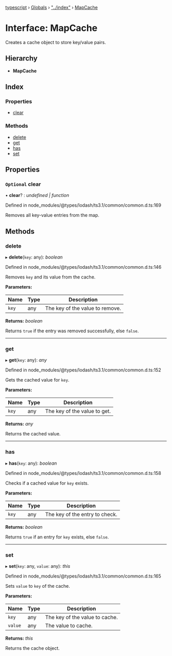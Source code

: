 [typescript](../README.md) › [Globals](../globals.md) › ["../index"](../modules/____index_.md) › [MapCache](____index_.mapcache.md)

# Interface: MapCache

Creates a cache object to store key/value pairs.

## Hierarchy

* **MapCache**

## Index

### Properties

* [clear](____index_.mapcache.md#optional-clear)

### Methods

* [delete](____index_.mapcache.md#delete)
* [get](____index_.mapcache.md#get)
* [has](____index_.mapcache.md#has)
* [set](____index_.mapcache.md#set)

## Properties

### `Optional` clear

• **clear**? : *undefined | function*

Defined in node_modules/@types/lodash/ts3.1/common/common.d.ts:169

Removes all key-value entries from the map.

## Methods

###  delete

▸ **delete**(`key`: any): *boolean*

Defined in node_modules/@types/lodash/ts3.1/common/common.d.ts:146

Removes `key` and its value from the cache.

**Parameters:**

Name | Type | Description |
------ | ------ | ------ |
`key` | any | The key of the value to remove. |

**Returns:** *boolean*

Returns `true` if the entry was removed successfully, else `false`.

___

###  get

▸ **get**(`key`: any): *any*

Defined in node_modules/@types/lodash/ts3.1/common/common.d.ts:152

Gets the cached value for `key`.

**Parameters:**

Name | Type | Description |
------ | ------ | ------ |
`key` | any | The key of the value to get. |

**Returns:** *any*

Returns the cached value.

___

###  has

▸ **has**(`key`: any): *boolean*

Defined in node_modules/@types/lodash/ts3.1/common/common.d.ts:158

Checks if a cached value for `key` exists.

**Parameters:**

Name | Type | Description |
------ | ------ | ------ |
`key` | any | The key of the entry to check. |

**Returns:** *boolean*

Returns `true` if an entry for `key` exists, else `false`.

___

###  set

▸ **set**(`key`: any, `value`: any): *this*

Defined in node_modules/@types/lodash/ts3.1/common/common.d.ts:165

Sets `value` to `key` of the cache.

**Parameters:**

Name | Type | Description |
------ | ------ | ------ |
`key` | any | The key of the value to cache. |
`value` | any | The value to cache. |

**Returns:** *this*

Returns the cache object.
